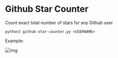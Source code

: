 # Github Star Counter

Count exact total number of stars for any Github user

```
python3 github-star-counter.py <USERNAME>
```


Example:

![img](https://raw.githubusercontent.com/ricardojoserf/ricardojoserf.github.io/master/images/github-star-counter/Screenshot_1.png)
